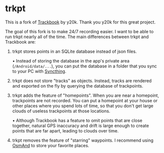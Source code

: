 trkpt
=====

This is a fork of [Trackbook](https://codeberg.org/y20k/trackbook) by y20k. Thank you y20k for this great project.

The goal of this fork is to make 24/7 recording easier. I want to be able to run trkpt nearly all of the time. The main differences between trkpt and Trackbook are:

1. trkpt stores points in an SQLite database instead of json files.

    &bull; Instead of storing the database in the app's private area (`/Android/data/...`), you can put the database in a folder that you sync to your PC with [Syncthing](https://f-droid.org/en/packages/com.nutomic.syncthingandroid/).

2. trkpt does not store "tracks" as objects. Instead, tracks are rendered and exported on the fly by querying the database of trackpoints.

3. trkpt adds the feature of "homepoints". When you are near a homepoint, trackpoints are not recorded. You can put a homepoint at your house or other places where you spend lots of time, so that you don't get large clouds of useless trackpoints at those locations.

    &bull; Although Trackbook has a feature to omit points that are close together, natural GPS inaccuracy and drift is large enough to create points that are far apart, leading to clouds over time.

4. trkpt removes the feature of "starring" waypoints. I recommend using [OsmAnd](https://f-droid.org/en/packages/net.osmand.plus/) to store your favorite places.
